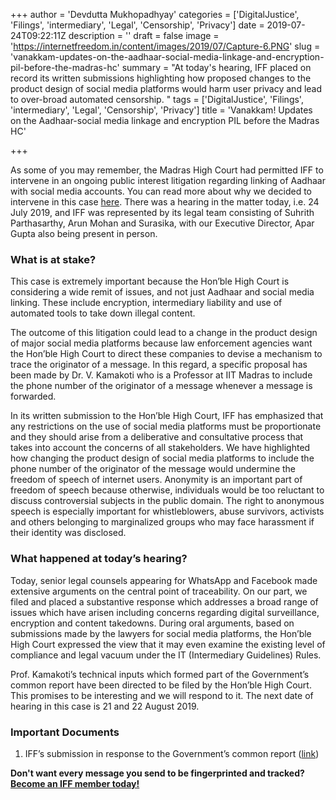 +++
author = 'Devdutta Mukhopadhyay'
categories = ['DigitalJustice', 'Filings', 'intermediary', 'Legal', 'Censorship', 'Privacy']
date = 2019-07-24T09:22:11Z
description = ''
draft = false
image = 'https://internetfreedom.in/content/images/2019/07/Capture-6.PNG'
slug = 'vanakkam-updates-on-the-aadhaar-social-media-linkage-and-encryption-pil-before-the-madras-hc'
summary = "At today's hearing, IFF placed on record its written submissions highlighting how proposed changes to the product design of social media platforms would harm user privacy and lead to over-broad automated censorship. "
tags = ['DigitalJustice', 'Filings', 'intermediary', 'Legal', 'Censorship', 'Privacy']
title = 'Vanakkam! Updates on the Aadhaar-social media linkage and encryption PIL before the Madras HC'

+++


As some of you may remember, the Madras High Court had permitted IFF to intervene in an ongoing public interest litigation regarding linking of Aadhaar with social media accounts. You can read more about why we decided to intervene in this case [here](https://internetfreedom.in/aadhaar-linking/). There was a hearing in the matter today, i.e. 24 July 2019, and IFF was represented by its legal team consisting of Suhrith Parthasarthy, Arun Mohan and Surasika, with our Executive Director, Apar Gupta also being present in person.

### What is at stake?

This case is extremely important because the Hon’ble High Court is considering a wide remit of issues, and not just Aadhaar and social media linking.  These include encryption, intermediary liability and use of automated tools to take down illegal content.

The outcome of this litigation could lead to a change in the product design of major social media platforms because law enforcement agencies want the Hon’ble High Court to direct these companies to devise a mechanism to trace the originator of a message. In this regard, a specific proposal has been made by Dr. V. Kamakoti who is a Professor at IIT Madras to include the phone number of the originator of a message whenever a message is forwarded. 

In its written submission to the Hon’ble High Court, IFF has emphasized that any restrictions on the use of social media platforms must be proportionate and they should arise from a deliberative and consultative process that takes into account the concerns of all stakeholders. We have highlighted how changing the product design of social media platforms to include the phone number of the originator of the message would undermine the freedom of speech of internet users. Anonymity is an important part of freedom of speech because otherwise, individuals would be too reluctant to discuss controversial subjects in the public domain. The right to anonymous speech is especially important for whistleblowers, abuse survivors, activists and others belonging to marginalized groups who may face harassment if their identity was disclosed. 

### What happened at today’s hearing?

Today, senior legal counsels appearing for WhatsApp and Facebook made extensive arguments on the central point of traceability. On our part, we filed and placed a substantive response which addresses a broad range of issues which have arisen including concerns regarding digital surveillance, encryption and content takedowns. During oral arguments, based on submissions made by the lawyers for social media platforms, the Hon’ble High Court expressed the view that it may even examine the existing level of compliance and legal vacuum under the IT (Intermediary Guidelines) Rules. 

Prof. Kamakoti’s technical inputs which formed part of the Government’s common report have been directed to be filed by the Hon’ble High Court. This promises to be interesting and we will respond to it. The next date of hearing in this case is 21 and 22 August 2019.

### Important Documents

1. IFF’s submission in response to the Government’s common report ([link](https://drive.google.com/open?id=1qBPe5rZaKmFnVLY0O2tWZhw4j-pffKDE))

**Don't want every message you send to be fingerprinted and tracked? [Become an IFF member today!](https://internetfreedom.in/donate/)**


